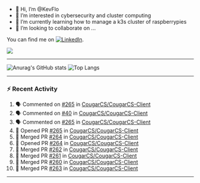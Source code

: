 - 👋 Hi, I’m @KevFlo
- 👀 I’m interested in cybersecurity and cluster computing
- 🌱 I’m currently learning how to manage a k3s cluster of raspberrypies
- 💞️ I’m looking to collaborate on ...



You can find me on [![LinkedIn][3.2]][3].

<!-- Icons -->

[3.2]: (In-Black-14px.png) (LinkedIn icon without padding)

<!-- Links to your social media accounts -->

[3]: https://www.linkedin.com/in/flores-kevin/


<a>
    <img src="https://img.shields.io/badge/-Commonly%20Used%20Tools-lightgreyk ">
</a>



---

![Anurag's GitHub stats](https://github-readme-stats-kevflo.vercel.app/api?username=KevFlo&count_private=true&hide=stars&show_icons=true&theme=nord)
![Top Langs](https://github-readme-stats-kevflo.vercel.app/api/top-langs/?username=KevFlo&langs_count=5&show_icons=true&theme=nord)

---

### :zap: Recent Activity

<!--START_SECTION:activity-->
1. 🗣 Commented on [#265](https://github.com/CougarCS/CougarCS-Client/issues/265) in [CougarCS/CougarCS-Client](https://github.com/CougarCS/CougarCS-Client)
2. 🗣 Commented on [#40](https://github.com/CougarCS/CougarCS-Client/issues/40) in [CougarCS/CougarCS-Client](https://github.com/CougarCS/CougarCS-Client)
3. 🗣 Commented on [#265](https://github.com/CougarCS/CougarCS-Client/issues/265) in [CougarCS/CougarCS-Client](https://github.com/CougarCS/CougarCS-Client)
4. 💪 Opened PR [#265](https://github.com/CougarCS/CougarCS-Client/pull/265) in [CougarCS/CougarCS-Client](https://github.com/CougarCS/CougarCS-Client)
5. 🎉 Merged PR [#264](https://github.com/CougarCS/CougarCS-Client/pull/264) in [CougarCS/CougarCS-Client](https://github.com/CougarCS/CougarCS-Client)
6. 💪 Opened PR [#264](https://github.com/CougarCS/CougarCS-Client/pull/264) in [CougarCS/CougarCS-Client](https://github.com/CougarCS/CougarCS-Client)
7. 🎉 Merged PR [#262](https://github.com/CougarCS/CougarCS-Client/pull/262) in [CougarCS/CougarCS-Client](https://github.com/CougarCS/CougarCS-Client)
8. 🎉 Merged PR [#261](https://github.com/CougarCS/CougarCS-Client/pull/261) in [CougarCS/CougarCS-Client](https://github.com/CougarCS/CougarCS-Client)
9. 🎉 Merged PR [#260](https://github.com/CougarCS/CougarCS-Client/pull/260) in [CougarCS/CougarCS-Client](https://github.com/CougarCS/CougarCS-Client)
10. 🎉 Merged PR [#263](https://github.com/CougarCS/CougarCS-Client/pull/263) in [CougarCS/CougarCS-Client](https://github.com/CougarCS/CougarCS-Client)
<!--END_SECTION:activity-->

---
<!---
KevFlo/KevFlo is a ✨ special ✨ repository because its `README.md` (this file) appears on your GitHub profile.
You can click the Preview link to take a look at your changes.
--->
